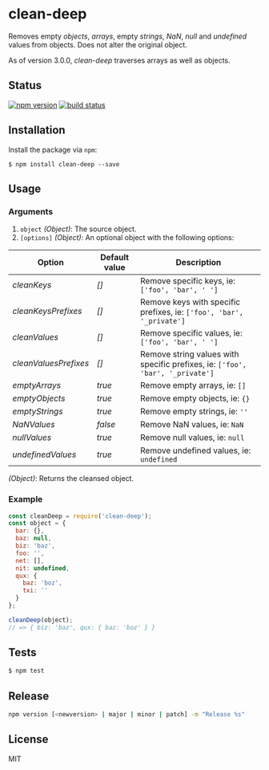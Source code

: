 # clean-deep

Removes empty _objects_, _arrays_, empty _strings_, _NaN_, _null_ and _undefined_ values from objects. Does not alter the original object.

As of version 3.0.0, _clean-deep_ traverses arrays as well as objects.

## Status

[![npm version][npm-image]][npm-url] [![build status][workflow-image]][workflow-url]

## Installation

Install the package via `npm`:

```
$ npm install clean-deep --save
```

## Usage

### Arguments

1. `object` _(Object)_: The source object.
2. `[options]` _(Object)_: An optional object with the following options:

Option                | Default value | Description
--------------------- | ------------- | -------------------------------------------------
_cleanKeys_           | _[]_          | Remove specific keys, ie: `['foo', 'bar', ' ']`  
_cleanKeysPrefixes_   | _[]_          | Remove keys with specific prefixes, ie: `['foo', 'bar', '_private']`  
_cleanValues_         | _[]_          | Remove specific values, ie: `['foo', 'bar', ' ']`
_cleanValuesPrefixes_ | _[]_          | Remove string values with specific prefixes, ie: `['foo', 'bar', '_private']`
_emptyArrays_         | _true_        | Remove empty arrays, ie: `[]`
_emptyObjects_        | _true_        | Remove empty objects, ie: `{}`
_emptyStrings_        | _true_        | Remove empty strings, ie: `''`
_NaNValues_           | _false_       | Remove NaN values, ie: `NaN`
_nullValues_          | _true_        | Remove null values, ie: `null`
_undefinedValues_     | _true_        | Remove undefined values, ie: `undefined`

_(Object)_: Returns the cleansed object.

### Example

```javascript
const cleanDeep = require('clean-deep');
const object = {
  bar: {},
  baz: null,
  biz: 'baz',
  foo: '',
  net: [],
  nit: undefined,
  qux: {
    baz: 'boz',
    txi: ''
  }
};

cleanDeep(object);
// => { biz: 'baz', qux: { baz: 'boz' } }
```

## Tests

```javascript
$ npm test
```

## Release

```sh
npm version [<newversion> | major | minor | patch] -m "Release %s"
```

## License

MIT

[npm-image]: https://img.shields.io/npm/v/clean-deep.svg?style=flat-square
[npm-url]: https://npmjs.org/package/clean-deep
[workflow-image]: https://github.com/nunofgs/clean-deep/workflows/Node%20CI/badge.svg
[workflow-url]: https://github.com/nunofgs/clean-deep/actions

